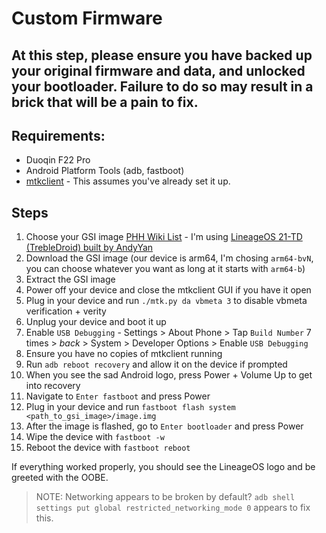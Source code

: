 # Custom Firmware

## At this step, please ensure you have backed up your original firmware and data, and unlocked your bootloader. Failure to do so may result in a brick that will be a pain to fix.

## Requirements:

- Duoqin F22 Pro
- Android Platform Tools (adb, fastboot)
- [mtkclient](https://github.com/bkerler/mtkclient) - This assumes you've already set it up.

## Steps

1. Choose your GSI image [PHH Wiki List](https://github.com/phhusson/treble_experimentations/wiki/Generic-System-Image-%28GSI%29-list) - I'm using [LineageOS 21-TD (TrebleDroid) built by AndyYan](https://sourceforge.net/projects/andyyan-gsi/files/lineage-21-td/)
2. Download the GSI image (our device is arm64, I'm chosing `arm64-bvN`, you can choose whatever you want as long at it starts with `arm64-b`)
3. Extract the GSI image
4. Power off your device and close the mtkclient GUI if you have it open
5. Plug in your device and run `./mtk.py da vbmeta 3` to disable vbmeta verification + verity
6. Unplug your device and boot it up
7. Enable `USB Debugging` - Settings > About Phone > Tap `Build Number` 7 times > *back* > System > Developer Options > Enable `USB Debugging`
8. Ensure you have no copies of mtkclient running
9. Run `adb reboot recovery` and allow it on the device if prompted
10. When you see the sad Android logo, press Power + Volume Up to get into recovery
11. Navigate to `Enter fastboot` and press Power
12. Plug in your device and run `fastboot flash system <path_to_gsi_image>/image.img`
13. After the image is flashed, go to `Enter bootloader` and press Power
14. Wipe the device with `fastboot -w`
15. Reboot the device with `fastboot reboot`

If everything worked properly, you should see the LineageOS logo and be greeted with the OOBE.

> NOTE: Networking appears to be broken by default? `adb shell settings put global restricted_networking_mode 0` appears to fix this.